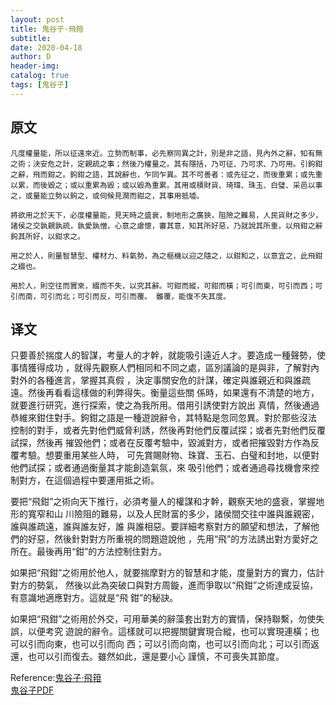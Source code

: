 ```yaml
--- 
layout: post
title: 鬼谷子·飛箝
subtitle:
date: 2020-04-18
author: D
header-img:
catalog: true
tags: [鬼谷子]
---
```


## 原文
```
凡度權量能，所以征遠來近。立勢而制事，必先察同異之計，別是非之語，見內外之辭，知有無
之術；決安危之計，定親疏之事；然後乃權量之。其有隱括，乃可征、乃可求、乃可用。引鉤鉗
之辭，飛而鉗之。鉤鉗之語，其說辭也，乍同乍異。其不可善者：或先征之，而後重累；或先重
以累，而後毀之；或以重累為毀；或以毀為重累。其用或積財貨、琦瑋、珠玉、白璧、采邑以事
之，或量能立勢以鉤之，或伺候見澗而鉗之，其事用抵墟。

將欲用之於天下，必度權量能，見天時之盛衰，制地形之廣狹，阻險之難易，人民貨財之多少，
諸侯之交孰親孰疏，孰愛孰憎，心意之慮懷，審其意，知其所好惡，乃就說其所重，以飛鉗之辭
鉤其所好，以鉗求之。

用之於人，則量智慧型、權材力、料氣勢，為之樞機以迎之隨之，以鉗和之，以意宜之，此飛鉗
之綴也。

用於人，則空往而實來，綴而不失，以究其辭。可鉗而縱，可鉗而橫；可引而東，可引而西；可
引而南，可引而北；可引而反，可引而覆。 雖覆，能復不失其度。
```
## 译文
只要善於揣度人的智謀，考量人的才幹，就能吸引遠近人才。要造成一種聲勢，使事情獲得成功
，就得先觀察人們相同和不同之處，區別議論的是與非，了解對內對外的各種進言，掌握其真假
，決定事關安危的計謀，確定與誰親近和與誰疏遠。然後再看看這樣做的利弊得失。衡量這些關
係時，如果還有不清楚的地方，就要進行研究，進行探索，使之為我所用。借用引誘使對方說出
真情，然後通過恭維來鉗住對手。鉤鉗之語是一種遊說辭令，其特點是忽同忽異。對於那些沒法
控制的對手，或者先對他們威脅利誘，然後再對他們反覆試探；或者先對他們反覆試探，然後再
摧毀他們；或者在反覆考驗中，毀滅對方，或者把摧毀對方作為反覆考驗。想要重用某些人時，
可先賞賜財物、珠寶、玉石、白璧和封地，以便對他們試探；或者通過衡量其才能創造氣氛，來
吸引他們；或者通過尋找機會來控制對方，在這個過程中要運用抵之術。

要把“飛鉗”之術向天下推行，必須考量人的權謀和才幹，觀察天地的盛衰，掌握地形的寬窄和山
川險阻的難易，以及人民財富的多少，諸侯間交往中誰與誰親密，誰與誰疏遠，誰與誰友好，誰
與誰相惡。要詳細考察對方的願望和想法，了解他們的好惡，然後針對對方所重視的問題遊說他
，先用“飛”的方法誘出對方愛好之所在。最後再用“鉗”的方法控制住對方。

如果把“飛鉗”之術用於他人，就要揣摩對方的智慧和才能，度量對方的實力，估計對方的勢氣，
然後以此為突破口與對方周鏇，進而爭取以“飛鉗”之術達成妥協，有意識地適應對方。這就是“飛
鉗”的秘訣。

如果把“飛鉗”之術用於外交，可用華美的辭藻套出對方的實情，保持聯繫，勿使失誤，以便考究
遊說的辭令。這樣就可以把握關鍵實現合縱，也可以實現連橫；也可以引而向東，也可以引而向
西；可以引而向南，也可以引而向北；可以引而返還，也可以引而復去。雖然如此，還是要小心
謹慎，不可喪失其節度。


Reference:[鬼谷子·飛箝](https://www.arteducation.com.tw/guwen/bookv_3291.html)
<br>[鬼谷子PDF](/assests/guiguzi.pdf)

